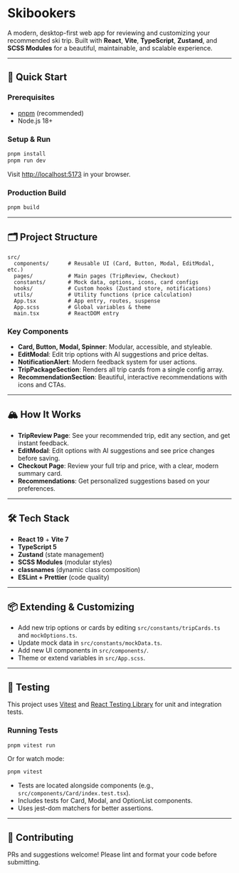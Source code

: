 # Skibookers

A modern, desktop-first web app for reviewing and customizing your recommended ski trip. Built with **React**, **Vite**, **TypeScript**, **Zustand**, and **SCSS Modules** for a beautiful, maintainable, and scalable experience.

---

## 🚀 Quick Start

### Prerequisites

- [pnpm](https://pnpm.io/) (recommended)
- Node.js 18+

### Setup & Run

```sh
pnpm install
pnpm run dev
```

Visit [http://localhost:5173](http://localhost:5173) in your browser.

### Production Build

```sh
pnpm build
```

---

## 🗂️ Project Structure

```
src/
  components/      # Reusable UI (Card, Button, Modal, EditModal, etc.)
  pages/           # Main pages (TripReview, Checkout)
  constants/       # Mock data, options, icons, card configs
  hooks/           # Custom hooks (Zustand store, notifications)
  utils/           # Utility functions (price calculation)
  App.tsx          # App entry, routes, suspense
  App.scss         # Global variables & theme
  main.tsx         # ReactDOM entry
```

### Key Components

- **Card, Button, Modal, Spinner**: Modular, accessible, and styleable.
- **EditModal**: Edit trip options with AI suggestions and price deltas.
- **NotificationAlert**: Modern feedback system for user actions.
- **TripPackageSection**: Renders all trip cards from a single config array.
- **RecommendationSection**: Beautiful, interactive recommendations with icons and CTAs.

---

## 🏔️ How It Works

- **TripReview Page**: See your recommended trip, edit any section, and get instant feedback.
- **EditModal**: Edit options with AI suggestions and see price changes before saving.
- **Checkout Page**: Review your full trip and price, with a clear, modern summary card.
- **Recommendations**: Get personalized suggestions based on your preferences.

---

## 🛠️ Tech Stack

- **React 19** + **Vite 7**
- **TypeScript 5**
- **Zustand** (state management)
- **SCSS Modules** (modular styles)
- **classnames** (dynamic class composition)
- **ESLint + Prettier** (code quality)

---

## 📦 Extending & Customizing

- Add new trip options or cards by editing `src/constants/tripCards.ts` and `mockOptions.ts`.
- Update mock data in `src/constants/mockData.ts`.
- Add new UI components in `src/components/`.
- Theme or extend variables in `src/App.scss`.

---

## 🧪 Testing

This project uses [Vitest](https://vitest.dev/) and [React Testing Library](https://testing-library.com/docs/react-testing-library/intro/) for unit and integration tests.

### Running Tests

```sh
pnpm vitest run
```

Or for watch mode:

```sh
pnpm vitest
```

- Tests are located alongside components (e.g., `src/components/Card/index.test.tsx`).
- Includes tests for Card, Modal, and OptionList components.
- Uses jest-dom matchers for better assertions.

---

## 🤝 Contributing

PRs and suggestions welcome! Please lint and format your code before submitting.
